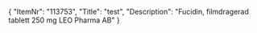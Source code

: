 {
  "ItemNr": "113753",
  "Title": "test",
  "Description": "Fucidin, filmdragerad tablett 250 mg LEO Pharma AB"
}